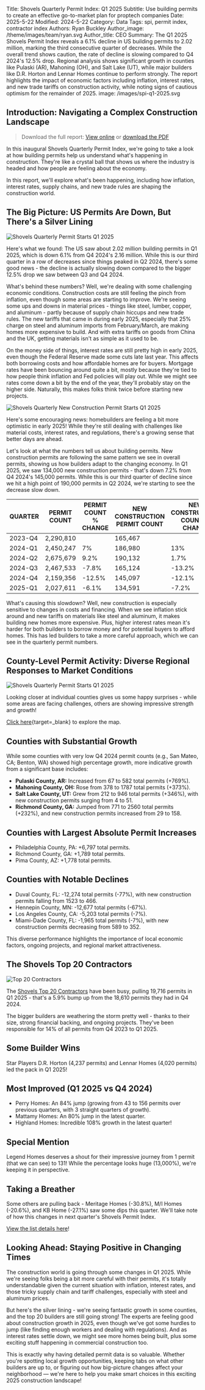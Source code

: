 Title: Shovels Quarterly Permit Index: Q1 2025
Subtitle: Use building permits to create an effective go-to-market plan for proptech companies
Date: 2025-5-22
Modified: 2024-5-22
Category: Data
Tags: spi, permit index, contractor index
Authors: Ryan Buckley
Author_image: /theme/images/team/ryan.svg
Author_title: CEO
Summary: The Q1 2025 Shovels Permit Index reveals a 6.1% decline in US building permits to 2.02 million, marking the third consecutive quarter of decreases. While the overall trend shows caution, the rate of decline is slowing compared to Q4 2024's 12.5% drop. Regional analysis shows significant growth in counties like Pulaski (AR), Mahoning (OH), and Salt Lake (UT), while major builders like D.R. Horton and Lennar Homes continue to perform strongly. The report highlights the impact of economic factors including inflation, interest rates, and new trade tariffs on construction activity, while noting signs of cautious optimism for the remainder of 2025.
image: /images/spi-q1-2025.svg


## Introduction: Navigating a Complex Construction Landscape

> Download the full report: [View online](https://www.canva.com/design/DAGnoXs3zUU/XDSkHlZlK47Ln77furpYLw/view?utm_content=DAGnoXs3zUU&utm_campaign=designshare&utm_medium=link2&utm_source=uniquelinks&utlId=he08fa464ee) or [download the PDF]({static}/pdfs/Shovels_QPI_Q1_2025.pdf)

In this inaugural Shovels Quarterly Permit Index, we're going to take a look at how building permits help us understand what's happening in construction. They're like a crystal ball that shows us where the industry is headed and how people are feeling about the economy. 

In this report, we'll explore what's been happening, including how inflation, interest rates, supply chains, and new trade rules are shaping the construction world.

## The Big Picture: US Permits Are Down, But There's a Silver Lining

![Shovels Quarterly Permit Starts Q1 2025]({static}/images/spi-permit-starts-q1-2025.png)

Here's what we found: The US saw about 2.02 million building permits in Q1 2025, which is down 6.1% from Q4 2024's 2.16 million. While this is our third quarter in a row of decreases since things peaked in Q2 2024, there's some good news - the decline is actually slowing down compared to the bigger 12.5% drop we saw between Q3 and Q4 2024.

What's behind these numbers? Well, we're dealing with some challenging economic conditions. Construction costs are still feeling the pinch from inflation, even though some areas are starting to improve. We're seeing some ups and downs in material prices - things like steel, lumber, copper, and aluminum - partly because of supply chain hiccups and new trade rules. The new tariffs that came in during early 2025, especially that 25% charge on steel and aluminum imports from February/March, are making homes more expensive to build. And with extra tariffs on goods from China and the UK, getting materials isn't as simple as it used to be.

On the money side of things, interest rates are still pretty high in early 2025, even though the Federal Reserve made some cuts late last year. This affects both borrowing costs and how affordable homes are for buyers. Mortgage rates have been bouncing around quite a bit, mostly because they're tied to how people think inflation and Fed policies will play out. While we might see rates come down a bit by the end of the year, they'll probably stay on the higher side. Naturally, this makes folks think twice before starting new projects.

![Shovels Quarterly New Construction Permit Starts Q1 2025]({static}/images/spi-nc-permit-starts-q1-2025.png)

Here's some encouraging news: homebuilders are feeling a bit more optimistic in early 2025! While they're still dealing with challenges like material costs, interest rates, and regulations, there's a growing sense that better days are ahead.

Let's look at what the numbers tell us about building permits. New construction permits are following the same pattern we see in overall permits, showing us how builders adapt to the changing economy. In Q1 2025, we saw 134,000 new construction permits - that's down 7.2% from Q4 2024's 145,000 permits. While this is our third quarter of decline since we hit a high point of 190,000 permits in Q2 2024, we're starting to see the decrease slow down.

| QUARTER | PERMIT COUNT | PERMIT COUNT % CHANGE | NEW CONSTRUCTION PERMIT COUNT | NEW CONSTRUCTION COUNT % CHANGE |
| --- | --- | --- | --- | --- |
| 2023-Q4 | 2,290,810 |  | 165,467 |  |
| 2024-Q1 | 2,450,247 | 7% | 186,980 | 13% |
| 2024-Q2 | 2,675,679 | 9.2% | 190,132 | 1.7% |
| 2024-Q3 | 2,467,533 | -7.8% | 165,124 | -13.2% |
| 2024-Q4 | 2,159,356 | -12.5% | 145,097 | -12.1% |
| 2025-Q1 | 2,027,611 | -6.1% | 134,591 | -7.2% |

What's causing this slowdown? Well, new construction is especially sensitive to changes in costs and financing. When we see inflation stick around and new tariffs on materials like steel and aluminum, it makes building new homes more expensive. Plus, higher interest rates mean it's harder for both builders to borrow money and for potential buyers to afford homes. This has led builders to take a more careful approach, which we can see in the quarterly permit numbers.

## County-Level Permit Activity: Diverse Regional Responses to Market Conditions

![Shovels Quarterly Permit Starts Q1 2025]({static}/images/spi-county-map-q1-2025.png)

Looking closer at individual counties gives us some happy surprises - while some areas are facing challenges, others are showing impressive strength and growth!

[Click here](https://felt.com/map/SPI-Q4-to-Q1-Permit-Start-Change-by-County-1k2Zb9AszSUq6M6pN29B4n3B?loc=37.49,-104.18,5.09z&share=1){target=_blank} to explore the map.

## Counties with Substantial Growth
While some counties with very low Q4 2024 permit counts (e.g., San Mateo, CA; Benton, WA) showed high percentage growth, more indicative growth from a significant base includes:
* **Pulaski County, AR:** Increased from 67 to 582 total permits (+769%).
* **Mahoning County, OH:** Rose from 378 to 1787 total permits (+373%).
* **Salt Lake County, UT:** Grew from 212 to 946 total permits (+346%), with new construction permits surging from 4 to 51.
* **Richmond County, GA:** Jumped from 771 to 2560 total permits (+232%), and new construction permits increased from 29 to 158.
## Counties with Largest Absolute Permit Increases
* Philadelphia County, PA: +6,797 total permits.
* Richmond County, GA: +1,789 total permits.
* Pima County, AZ: +1,778 total permits.
## Counties with Notable Declines
* Duval County, FL: -12,274 total permits (-77%), with new construction permits falling from 1523 to 466.
* Hennepin County, MN: -12,677 total permits (-67%).
* Los Angeles County, CA: -5,203 total permits (-7%).
* Miami-Dade County, FL: -1,965 total permits (-7%), with new construction permits decreasing from 589 to 352.

This diverse performance highlights the importance of local economic factors, ongoing projects, and regional market attractiveness.

## The Shovels Top 20 Contractors

![Top 20 Contractors]({static}/images/top-20-contractors.jpg)

The [Shovels Top 20 Contractors](https://shovels.metabaseapp.com/public/question/4301c1bb-dfcf-4784-a7c9-638de85c4f34) have been busy, pulling 19,716 permits in Q1 2025 - that's a 5.9% bump up from the 18,610 permits they had in Q4 2024.

The bigger builders are weathering the storm pretty well - thanks to their size, strong financial backing, and ongoing projects. They've been responsible for 14% of all permits from Q4 2023 to Q1 2025.

## Some Builder Wins
Star Players D.R. Horton (4,237 permits) and Lennar Homes (4,020 permits) led the pack in Q1 2025!
## Most Improved (Q1 2025 vs Q4 2024)
 * Perry Homes: An 84% jump (growing from 43 to 156 permits over previous quarters, with 3 straight quarters of growth).
 * Mattamy Homes: An 80% jump in the latest quarter.
* Highland Homes: Incredible 108% growth in the latest quarter!

## Special Mention 
Legend Homes deserves a shout for their impressive journey from 1 permit (that we can see) to 131! While the percentage looks huge (13,000%), we're keeping it in perspective.

## Taking a Breather 
Some others are pulling back - Meritage Homes (-30.8%), M/I Homes (-20.6%), and KB Home (-27.1%) saw some dips this quarter. We'll take note of how this changes in next quarter's Shovels Permit Index.

[View the list details here](https://shovels.metabaseapp.com/public/question/4301c1bb-dfcf-4784-a7c9-638de85c4f34)!

## Looking Ahead: Staying Positive in Changing Times

The construction world is going through some changes in Q1 2025. While we're seeing folks being a bit more careful with their permits, it's totally understandable given the current situation with inflation, interest rates, and those tricky supply chain and tariff challenges, especially with steel and aluminum prices.

But here's the silver lining - we're seeing fantastic growth in some counties, and the top 20 builders are still going strong! The experts are feeling good about construction growth in 2025, even though we've got some hurdles to jump (like finding enough workers and dealing with regulations). And as interest rates settle down, we might see more homes being built, plus some exciting stuff happening in commercial construction too. 

This is exactly why having detailed permit data is so valuable. Whether you're spotting local growth opportunities, keeping tabs on what other builders are up to, or figuring out how big-picture changes affect your neighborhood — we're here to help you make smart choices in this exciting 2025 construction landscape!